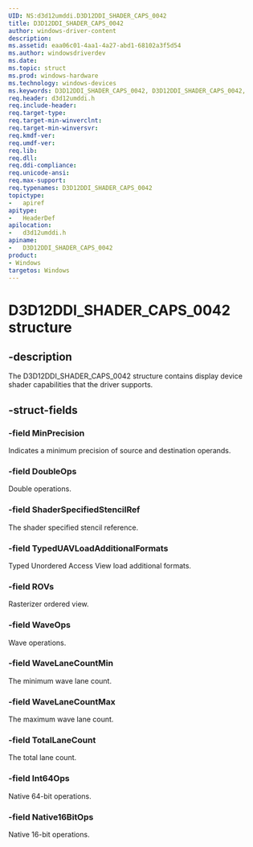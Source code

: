 ```yaml
---
UID: NS:d3d12umddi.D3D12DDI_SHADER_CAPS_0042
title: D3D12DDI_SHADER_CAPS_0042
author: windows-driver-content
description:
ms.assetid: eaa06c01-4aa1-4a27-abd1-68102a3f5d54
ms.author: windowsdriverdev
ms.date:
ms.topic: struct
ms.prod: windows-hardware
ms.technology: windows-devices
ms.keywords: D3D12DDI_SHADER_CAPS_0042, D3D12DDI_SHADER_CAPS_0042,
req.header: d3d12umddi.h
req.include-header:
req.target-type:
req.target-min-winverclnt:
req.target-min-winversvr:
req.kmdf-ver:
req.umdf-ver:
req.lib:
req.dll:
req.ddi-compliance:
req.unicode-ansi:
req.max-support:
req.typenames: D3D12DDI_SHADER_CAPS_0042
topictype:
-	apiref
apitype:
-	HeaderDef
apilocation:
-	d3d12umddi.h
apiname:
-	D3D12DDI_SHADER_CAPS_0042
product: 
- Windows
targetos: Windows
---
```


# D3D12DDI_SHADER_CAPS_0042 structure

## -description

The D3D12DDI_SHADER_CAPS_0042 structure contains display device shader capabilities that the driver supports.

## -struct-fields

### -field MinPrecision

Indicates a minimum precision of source and destination operands.

### -field DoubleOps

Double operations.

### -field ShaderSpecifiedStencilRef

The shader specified stencil reference.

### -field TypedUAVLoadAdditionalFormats

Typed Unordered Access View load additional formats.

### -field ROVs

Rasterizer ordered view.

### -field WaveOps

Wave operations.

### -field WaveLaneCountMin

The minimum wave lane count.

### -field WaveLaneCountMax

The maximum wave lane count.

### -field TotalLaneCount

The total lane count.

### -field Int64Ops

Native 64-bit operations.

### -field Native16BitOps

Native 16-bit operations.

